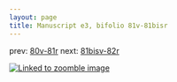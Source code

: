```yaml
---
layout: page
title: Manuscript e3, bifolio 81v-81bisr
---
```


prev: [80v-81r](../80v-81r/) next: [81bisv-82r](../81bisv-82r/)



[![Linked to zoomble image](http://www.homermultitext.org/iipsrv?IIIF=/project/homer/pyramidal/deepzoom/hmt/e3bifolio/v1/E3_81v_81bisr.tif/full/2000,/0/default.jpg)](http://www.homermultitext.org/ict2/?urn=urn:cite2:hmt:e3bifolio.v1:E3_81v_81bisr)

